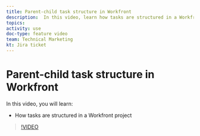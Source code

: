 ```yaml
---
title: Parent-child task structure in Workfront
description:  In this video, learn how tasks are structured in a Workfront project
topics: 
activity: use
doc-type: feature video
team: Technical Marketing
kt: Jira ticket
---
```

# Parent-child task structure in Workfront

In this video, you will learn:

* How tasks are structured in a Workfront project

>[!VIDEO](https://video.tv.adobe.com/v/335087/?quality=12&learn=on)